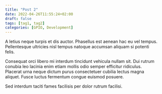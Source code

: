 ```yaml
---
title: "Post 2"
date: 2022-04-26T11:55:24+02:00
draft: false
tags: [tag1, tag2]
categories: [GPIO, Development]
---
```


A letius neque turpis et dis auctor. Phasellus est aenean hac eu vel tempus. Pellentesque ultricies nisl tempus natoque accumsan aliquam si potenti felis. 

Consequat orci libero mi interdum tincidunt vehicula nullam sit. Dui rutrum conubia leo lacinia enim etiam mollis odio semper efficitur ridiculus. Placerat urna neque dictum purus consectetuer cubilia lectus magna aliquet. Fusce luctus fermentum congue euismod posuere. 

Sed interdum taciti fames facilisis per dolor rutrum facilisi.